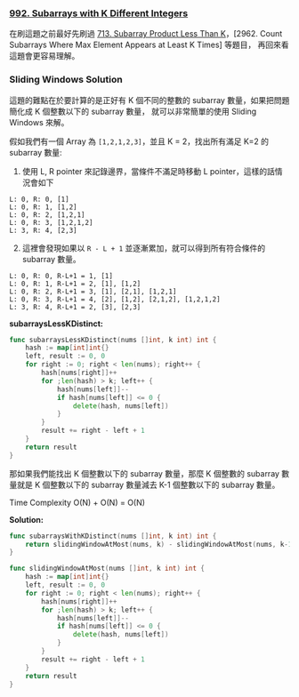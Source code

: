 ### [992. Subarrays with K Different Integers]

在刷這題之前最好先刷過 [713. Subarray Product Less Than K]，[2962. Count Subarrays Where Max Element Appears at Least K Times] 等題目，
再回來看這題會更容易理解。

### Sliding Windows Solution

這題的難點在於要計算的是正好有 K 個不同的整數的 subarray 數量，如果把問題簡化成 K 個整數以下的 subarray 數量，
就可以非常簡單的使用 Sliding Windows 來解。

假如我們有一個 Array 為 `[1,2,1,2,3]`，並且 K = 2，找出所有滿足 K=2 的 subarray 數量:
1.  使用 L, R pointer 來記錄邊界，當條件不滿足時移動 L pointer，這樣的話情況會如下

```
L: 0, R: 0, [1]
L: 0, R: 1, [1,2]
L: 0, R: 2, [1,2,1]
L: 0, R: 3, [1,2,1,2]
L: 3, R: 4, [2,3]
```
2.  這裡會發現如果以 `R - L + 1` 並逐漸累加，就可以得到所有符合條件的 subarray 數量。

```
L: 0, R: 0, R-L+1 = 1, [1]
L: 0, R: 1, R-L+1 = 2, [1], [1,2]
L: 0, R: 2, R-L+1 = 3, [1], [2,1], [1,2,1]
L: 0, R: 3, R-L+1 = 4, [2], [1,2], [2,1,2], [1,2,1,2]
L: 3, R: 4, R-L+1 = 2, [3], [2,3]
```

**subarraysLessKDistinct:**
```go
func subarraysLessKDistinct(nums []int, k int) int {
    hash := map[int]int{}
    left, result := 0, 0
    for right := 0; right < len(nums); right++ {
        hash[nums[right]]++
        for ;len(hash) > k; left++ {
            hash[nums[left]]--
            if hash[nums[left]] <= 0 {
                delete(hash, nums[left])
            }
        }
        result += right - left + 1
    }
    return result
}
```

那如果我們能找出 K 個整數以下的 subarray 數量，那麼 K 個整數的 subarray 數量就是 K 個整數以下的 subarray 數量減去 K-1 個整數以下的 subarray 數量。

Time Complexity O(N) + O(N) = O(N)

**Solution:**
```go
func subarraysWithKDistinct(nums []int, k int) int {
    return slidingWindowAtMost(nums, k) - slidingWindowAtMost(nums, k-1)
}

func slidingWindowAtMost(nums []int, k int) int {
    hash := map[int]int{}
    left, result := 0, 0
    for right := 0; right < len(nums); right++ {
        hash[nums[right]]++
        for ;len(hash) > k; left++ {
            hash[nums[left]]--
            if hash[nums[left]] <= 0 {
                delete(hash, nums[left])
            }
        }
        result += right - left + 1
    }
    return result
}
```

[992. Subarrays with K Different Integers]: https://leetcode.com/problems/subarrays-with-k-different-integers

[713. Subarray Product Less Than K]: ../Medium/713.Subarray_Product_Less_Than_K.md
[2958. Length of Longest Subarray With at Most K Frequency]: ../Medium/713.Subarray_Product_Less_Than_K.md